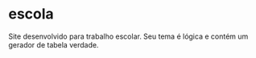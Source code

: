 # escola
Site desenvolvido para trabalho escolar. Seu tema é lógica e contém um gerador de tabela verdade.

